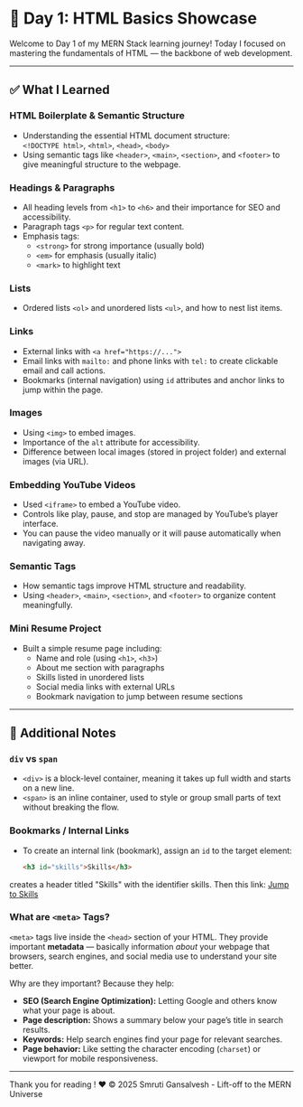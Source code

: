 # 🧱 Day 1: HTML Basics Showcase

Welcome to Day 1 of my MERN Stack learning journey! Today I focused on mastering the fundamentals of HTML — the backbone of web development.

---

## ✅ What I Learned

### HTML Boilerplate & Semantic Structure
- Understanding the essential HTML document structure:  
  `<!DOCTYPE html>`, `<html>`, `<head>`, `<body>`
- Using semantic tags like `<header>`, `<main>`, `<section>`, and `<footer>` to give meaningful structure to the webpage.

### Headings & Paragraphs
- All heading levels from `<h1>` to `<h6>` and their importance for SEO and accessibility.
- Paragraph tags `<p>` for regular text content.
- Emphasis tags:
  - `<strong>` for strong importance (usually bold)
  - `<em>` for emphasis (usually italic)
  - `<mark>` to highlight text

### Lists
- Ordered lists `<ol>` and unordered lists `<ul>`, and how to nest list items.

### Links
- External links with `<a href="https://...">`
- Email links with `mailto:` and phone links with `tel:` to create clickable email and call actions.
- Bookmarks (internal navigation) using `id` attributes and anchor links to jump within the page.

### Images
- Using `<img>` to embed images.
- Importance of the `alt` attribute for accessibility.
- Difference between local images (stored in project folder) and external images (via URL).

### Embedding YouTube Videos
- Used `<iframe>` to embed a YouTube video.
- Controls like play, pause, and stop are managed by YouTube’s player interface.
- You can pause the video manually or it will pause automatically when navigating away.

### Semantic Tags
- How semantic tags improve HTML structure and readability.
- Using `<header>`, `<main>`, `<section>`, and `<footer>` to organize content meaningfully.

### Mini Resume Project
- Built a simple resume page including:
  - Name and role (using `<h1>`, `<h3>`)
  - About me section with paragraphs
  - Skills listed in unordered lists
  - Social media links with external URLs
  - Bookmark navigation to jump between resume sections

---

## 📝 Additional Notes

### `div` vs `span`
- `<div>` is a block-level container, meaning it takes up full width and starts on a new line.
- `<span>` is an inline container, used to style or group small parts of text without breaking the flow.

### Bookmarks / Internal Links
- To create an internal link (bookmark), assign an `id` to the target element:
  ```html
  <h3 id="skills">Skills</h3>
creates a header titled "Skills" with the identifier skills. Then this link:
  <a href="#skills">Jump to Skills</a>

### What are `<meta>` Tags?

`<meta>` tags live inside the `<head>` section of your HTML. They provide important **metadata** — basically information _about_ your webpage that browsers, search engines, and social media use to understand your site better.

Why are they important? Because they help:

- **SEO (Search Engine Optimization):** Letting Google and others know what your page is about.  
- **Page description:** Shows a summary below your page’s title in search results.  
- **Keywords:** Help search engines find your page for relevant searches.  
- **Page behavior:** Like setting the character encoding (`charset`) or viewport for mobile responsiveness.

---


Thank you for reading ! ❤️ 
© 2025 Smruti Gansalvesh - Lift-off to the MERN Universe




